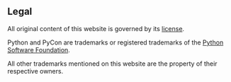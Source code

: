 
## Legal

All original content of this website is governed by its [license](license.md).

Python and PyCon are trademarks or registered trademarks of the [Python Software Foundation](https://www.python.org/psf).

All other trademarks mentioned on this website are the property of their respective owners.
